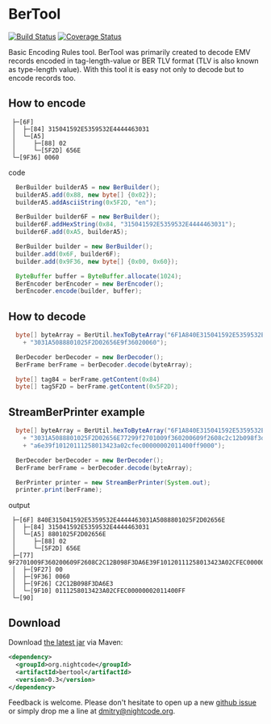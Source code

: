 # BerTool 

[![Build Status](https://travis-ci.org/nightcode/bertool.svg?branch=master)](https://travis-ci.org/nightcode/bertool) [![Coverage Status](https://coveralls.io/repos/nightcode/bertool/badge.png?branch=master)](https://coveralls.io/r/nightcode/bertool?branch=master)

Basic Encoding Rules tool.
BerTool was primarily created to decode EMV records encoded in tag-length-value or BER TLV format (TLV is also known as type-length value).
With this tool it is easy not only to decode but to encode records too.

How to encode 
-------------

```
 ├─[6F]
 │  ├─[84] 315041592E5359532E4444463031
 │  └─[A5]
 │     ├─[88] 02
 │     └─[5F2D] 656E
 └─[9F36] 0060
```

code

```java
  BerBuilder builderA5 = new BerBuilder();
  builderA5.add(0x88, new byte[] {0x02});
  builderA5.addAsciiString(0x5F2D, "en");

  BerBuilder builder6F = new BerBuilder();
  builder6F.addHexString(0x84, "315041592E5359532E4444463031");
  builder6F.add(0xA5, builderA5);

  BerBuilder builder = new BerBuilder();
  builder.add(0x6F, builder6F);
  builder.add(0x9F36, new byte[] {0x00, 0x60});

  ByteBuffer buffer = ByteBuffer.allocate(1024);
  BerEncoder berEncoder = new BerEncoder();
  berEncoder.encode(builder, buffer);
```

How to decode 
-------------

```java
  byte[] byteArray = BerUtil.hexToByteArray("6F1A840E315041592E5359532E444446"
    + "3031A5088801025F2D02656E9f36020060");

  BerDecoder berDecoder = new BerDecoder();
  BerFrame berFrame = berDecoder.decode(byteArray);

  byte[] tag84 = berFrame.getContent(0x84)
  byte[] tag5F2D = berFrame.getContent(0x5F2D);
```

StreamBerPrinter example
------------------------

```java
  byte[] byteArray = BerUtil.hexToByteArray("6F1A840E315041592E5359532E444446"
    + "3031A5088801025F2D02656E77299f2701009f360200609f2608c2c12b098f3d"
    + "a6e39f10120111258013423a02cfec00000002011400ff9000"); 

  BerDecoder berDecoder = new BerDecoder();
  BerFrame berFrame = berDecoder.decode(byteArray);

  BerPrinter printer = new StreamBerPrinter(System.out);
  printer.print(berFrame);
```

output

```
 ├─[6F] 840E315041592E5359532E4444463031A5088801025F2D02656E
 │  ├─[84] 315041592E5359532E4444463031
 │  └─[A5] 8801025F2D02656E
 │     ├─[88] 02
 │     └─[5F2D] 656E
 ├─[77] 9F2701009F360200609F2608C2C12B098F3DA6E39F10120111258013423A02CFEC00000002011400FF
 │  ├─[9F27] 00
 │  ├─[9F36] 0060
 │  ├─[9F26] C2C12B098F3DA6E3
 │  └─[9F10] 0111258013423A02CFEC00000002011400FF
 └─[90]
```

Download
--------

Download [the latest jar][1] via Maven:
```xml
<dependency>
  <groupId>org.nightcode</groupId>
  <artifactId>bertool</artifactId>
  <version>0.3</version>
</dependency>
```

Feedback is welcome. Please don't hesitate to open up a new [github issue](https://github.com/nightcode/bertool/issues) or simply drop me a line at <dmitry@nightcode.org>.


 [1]: http://repository.sonatype.org/service/local/artifact/maven/redirect?r=central-proxy&g=org.nightcode&a=bertool&v=LATEST
